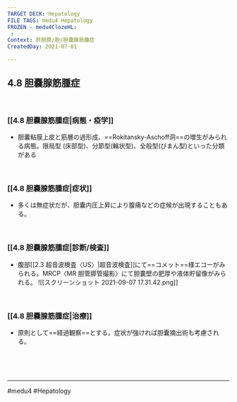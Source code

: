 ```yaml
---
TARGET DECK: Hepatology
FILE TAGS: medu4 Hepatology
FROZEN - medu4ClozeHL:
 : 
Context: 肝胆膵/胆/胆嚢腺筋腫症
CreatedDay: 2021-07-01

---
```


## 4.8 胆嚢腺筋腫症

<br>

### [[4.8 胆嚢腺筋腫症|病態・疫学]]
* 胆囊粘膜上皮と筋層の過形成、==Rokitansky-Aschoff洞==の増生がみられる病態。限局型 (床部型)、分節型(輪状型)、全般型(びまん型)といった分類がある
<!--ID: 1625819548485-->


<br>

### [[4.8 胆嚢腺筋腫症|症状]]
* 多くは無症状だが、胆囊内圧上昇により腹痛などの症候が出現することもある。

<br>

### [[4.8 胆嚢腺筋腫症|診断/検査]]
* 腹部[[2.3 超音波検査〈US〉|超音波検査]]にて==コメット==様エコーがみられる。MRCP〈MR 胆管膵管撮影〉にて胆嚢壁の肥厚や液体貯留像がみられる。
![[スクリーンショット 2021-09-07 17.31.42.png]]
<!--ID: 1625819548490-->


<br>

### [[4.8 胆嚢腺筋腫症|治療]]
* 原則として==経過観察==とする。症状が強ければ胆囊摘出術も考慮される。
 
<!--ID: 1656384686832-->


<br><br><br>

---
#medu4 #Hepatology  
